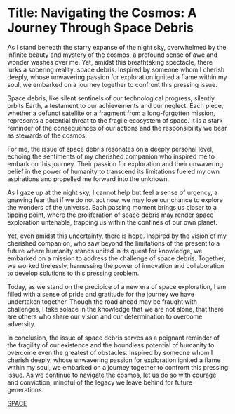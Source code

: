 # Title: Navigating the Cosmos: A Journey Through Space Debris

As I stand beneath the starry expanse of the night sky, overwhelmed by the infinite beauty and mystery of the cosmos, a profound sense of awe and wonder washes over me. Yet, amidst this breathtaking spectacle, there lurks a sobering reality: space debris. Inspired by someone whom I cherish deeply, whose unwavering passion for exploration ignited a flame within my soul, we embarked on a journey together to confront this pressing issue.

Space debris, like silent sentinels of our technological progress, silently orbits Earth, a testament to our achievements and our neglect. Each piece, whether a defunct satellite or a fragment from a long-forgotten mission, represents a potential threat to the fragile ecosystem of space. It is a stark reminder of the consequences of our actions and the responsibility we bear as stewards of the cosmos.

For me, the issue of space debris resonates on a deeply personal level, echoing the sentiments of my cherished companion who inspired me to embark on this journey. Their passion for exploration and their unwavering belief in the power of humanity to transcend its limitations fueled my own aspirations and propelled me forward into the unknown.

As I gaze up at the night sky, I cannot help but feel a sense of urgency, a gnawing fear that if we do not act now, we may lose our chance to explore the wonders of the universe. Each passing moment brings us closer to a tipping point, where the proliferation of space debris may render space exploration untenable, trapping us within the confines of our own planet.

Yet, even amidst this uncertainty, there is hope. Inspired by the vision of my cherished companion, who saw beyond the limitations of the present to a future where humanity stands united in its quest for knowledge, we embarked on a mission to address the challenge of space debris. Together, we worked tirelessly, harnessing the power of innovation and collaboration to develop solutions to this pressing problem.

Today, as we stand on the precipice of a new era of space exploration, I am filled with a sense of pride and gratitude for the journey we have undertaken together. Though the road ahead may be fraught with challenges, I take solace in the knowledge that we are not alone, that there are others who share our vision and our determination to overcome adversity.

In conclusion, the issue of space debris serves as a poignant reminder of the fragility of our existence and the boundless potential of humanity to overcome even the greatest of obstacles. Inspired by someone whom I cherish deeply, whose unwavering passion for exploration ignited a flame within my soul, we embarked on a journey together to confront this pressing issue. As we continue to navigate the cosmos, let us do so with courage and conviction, mindful of the legacy we leave behind for future generations.

[SPACE](README.md)
